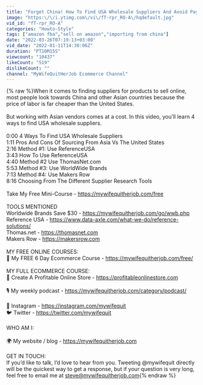 ```yaml
---
title: "Forget China! How To Find USA Wholesale Suppliers And Avoid Paying Tariffs"
image: "https:\/\/i.ytimg.com\/vi\/fT-rpr_RO-A\/hqdefault.jpg"
vid_id: "fT-rpr_RO-A"
categories: "Howto-Style"
tags: ["amazon fba","sell on amazon","importing from china"]
date: "2022-03-26T07:19:13+03:00"
vid_date: "2022-01-11T14:30:06Z"
duration: "PT10M15S"
viewcount: "10437"
likeCount: "519"
dislikeCount: ""
channel: "MyWifeQuitHerJob Ecommerce Channel"
---
```

{% raw %}When it comes to finding suppliers for products to sell online, most people look towards China and other Asian countries because the price of labor is far cheaper than the United States.<br /><br />But working with Asian vendors comes at a cost. In this video, you'll learn 4 ways to find USA wholesale suppliers.<br /><br />0:00 4 Ways To Find USA Wholesale Suppliers<br />1:11 Pros And Cons Of Sourcing From Asia Vs The United States<br />2:16 Method #1: Use ReferenceUSA<br />3:43 How To Use ReferenceUSA<br />4:40 Method #2 Use ThomasNet.com<br />5:53 Method #3: Use WorldWide Brands<br />7:13 Method #4: Use Makers Row<br />8:16 Choosing From The Different Supplier Research Tools<br /><br />Take My Free Mini-Course - <a rel="nofollow" target="blank" href="https://mywifequitherjob.com/free">https://mywifequitherjob.com/free</a><br /><br />TOOLS MENTIONED<br />Worldwide Brands Save $30 - <a rel="nofollow" target="blank" href="https://mywifequitherjob.com/go/wwb.php">https://mywifequitherjob.com/go/wwb.php</a><br />Reference USA - <a rel="nofollow" target="blank" href="https://www.data-axle.com/what-we-do/reference-solutions/">https://www.data-axle.com/what-we-do/reference-solutions/</a><br />Thomas.net - <a rel="nofollow" target="blank" href="https://thomasnet.com">https://thomasnet.com</a><br />Makers Row - <a rel="nofollow" target="blank" href="https://makersrow.com">https://makersrow.com</a><br /><br />MY FREE ONLINE COURSES:<br />🚀  My FREE 6 Day Ecommerce Course - <a rel="nofollow" target="blank" href="https://mywifequitherjob.com/free/">https://mywifequitherjob.com/free/</a><br /><br />MY FULL ECOMMERCE COURSE:<br />🍿 Create A Profitable Online Store - <a rel="nofollow" target="blank" href="https://profitableonlinestore.com">https://profitableonlinestore.com</a><br /><br />🎙 My weekly podcast - <a rel="nofollow" target="blank" href="https://mywifequitherjob.com/category/podcast/">https://mywifequitherjob.com/category/podcast/</a><br /><br /> 📸  Instagram - <a rel="nofollow" target="blank" href="https://instagram.com/mywifequit">https://instagram.com/mywifequit</a><br />🐦  Twitter - <a rel="nofollow" target="blank" href="https://twitter.com/mywifequit">https://twitter.com/mywifequit</a><br /><br />WHO AM I:<br /><br />🌍  My website / blog - <a rel="nofollow" target="blank" href="https://mywifequitherjob.com">https://mywifequitherjob.com</a><br /><br />GET IN TOUCH:<br />If you’d like to talk, I’d love to hear from you. Tweeting @mywifequit directly will be the quickest way to get a response, but if your question is very long, feel free to email me at steve@mywifequitherjob.com{% endraw %}
